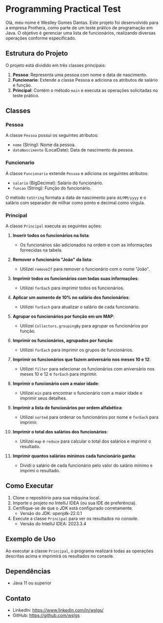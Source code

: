 # Programming Practical Test

Olá, meu nome é Weslley Gomes Dantas. Este projeto foi desenvolvido para a empresa Prothera, como parte de um teste prático de programação em Java. O objetivo é gerenciar uma lista de funcionários, realizando diversas operações conforme especificado.

## Estrutura do Projeto

O projeto está dividido em três classes principais:

1. **Pessoa**: Representa uma pessoa com nome e data de nascimento.
2. **Funcionario**: Extende a classe Pessoa e adiciona os atributos de salário e função.
3. **Principal**: Contém o método `main` e executa as operações solicitadas no teste prático.

## Classes

### Pessoa

A classe `Pessoa` possui os seguintes atributos:
- `nome` (String): Nome da pessoa.
- `dataNascimento` (LocalDate): Data de nascimento da pessoa.

### Funcionario

A classe `Funcionario` extende `Pessoa` e adiciona os seguintes atributos:
- `salario` (BigDecimal): Salário do funcionário.
- `funcao` (String): Função do funcionário.

O método `toString` formata a data de nascimento para `dd/MM/yyyy` e o salário com separador de milhar como ponto e decimal como vírgula.

### Principal

A classe `Principal` executa as seguintes ações:

1. **Inserir todos os funcionários na lista**:
    - Os funcionários são adicionados na ordem e com as informações fornecidas na tabela.

2. **Remover o funcionário "João" da lista**:
    - Utilizei `removeIf` para remover o funcionário com o nome "João".

3. **Imprimir todos os funcionários com todas suas informações**:
    - Utilizei `forEach` para imprimir todos os funcionários.

4. **Aplicar um aumento de 10% no salário dos funcionários**:
    - Utilizei `forEach` para atualizar o salário de cada funcionário.

5. **Agrupar os funcionários por função em um MAP**:
    - Utilizei `Collectors.groupingBy` para agrupar os funcionários por função.

6. **Imprimir os funcionários, agrupados por função**:
    - Utilizei `forEach` para imprimir os grupos de funcionários.

7. **Imprimir os funcionários que fazem aniversário nos meses 10 e 12**:
    - Utilizei `filter` para selecionar os funcionários com aniversário nos meses 10 e 12 e `forEach` para imprimir.

8. **Imprimir o funcionário com a maior idade**:
    - Utilizei `min` para encontrar o funcionário com a maior idade e imprimir seus detalhes.

9. **Imprimir a lista de funcionários por ordem alfabética**:
    - Utilizei `sorted` para ordenar os funcionários por nome e `forEach` para imprimir.

10. **Imprimir o total dos salários dos funcionários**:
    - Utilizei `map` e `reduce` para calcular o total dos salários e imprimir o resultado.

11. **Imprimir quantos salários mínimos cada funcionário ganha**:
    - Dividi o salário de cada funcionário pelo valor do salário mínimo e imprimi o resultado.

## Como Executar

1. Clone o repositório para sua máquina local.
2. Importe o projeto no IntelliJ IDEA (ou sua IDE de preferência).
3. Certifique-se de que o JDK está configurado corretamente.
    - Versão do JDK: openjdk-22.0.1
4. Execute a classe `Principal` para ver os resultados no console.
    - Versão do IntelliJ IDEA: 2023.3.4

## Exemplo de Uso

Ao executar a classe `Principal`, o programa realizará todas as operações descritas acima e imprimirá os resultados no console.

## Dependências

- Java 11 ou superior

## Contato

- LinkedIn: https://www.linkedin.com/in/wslgs/
- GitHub: https://github.com/wslgs